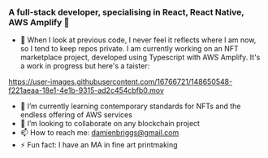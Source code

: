 ### A full-stack developer, specialising in React, React Native, AWS Amplify 👋

- 🔭 When I look at previous code, I never feel it reflects where I am now, so I tend to keep repos private. I am currently working on an NFT marketplace project, developed using Typescript with AWS Amplify. It's a work in progress but here's a taister:


https://user-images.githubusercontent.com/16766721/148650548-f221aeaa-18e1-4e1b-9315-ad2c454cbfb0.mov


- 🌱 I’m currently learning contemporary standards for NFTs and the endless offering of AWS services
- 👯 I’m looking to collaborate on any blockchain project
- 📫 How to reach me: damienbriggs@gmail.com
- ⚡ Fun fact: I have an MA in fine art printmaking
